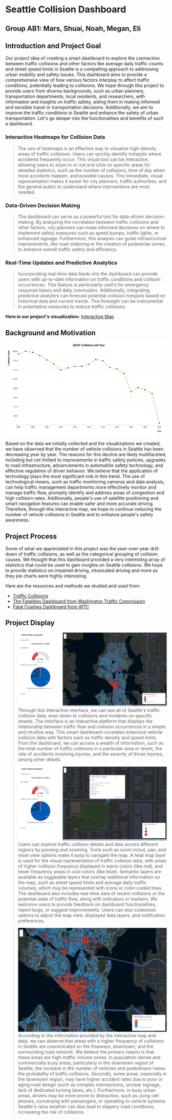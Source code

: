 # Seattle Collision Dashboard
## Group AB1: Mars, Shuai, Noah, Megan, Eli

## Introduction and Project Goal
Our project idea of creating a smart dashboard to explore the connection between traffic collisions and other factors like average daily traffic counts and street speed limits in Seattle is a compelling approach to addressing urban mobility and safety issues. This dashboard aims to provide a comprehensive view of how various factors interplay to affect traffic conditions, potentially leading to collisions. We hope through this project to provide users from diverse backgrounds, such as urban planners, transportation departments, local residents, and researchers, with information and insights on traffic safety, aiding them in making informed and sensible travel or transportation decisions. Additionally, we aim to improve the traffic conditions in Seattle and enhance the safety of urban transportation. Let's go deeper into the functionalities and benefits of such a dashboard.

### Interactive Heatmaps for Collision Data
>The use of heatmaps is an effective way to visualize high-density areas of traffic collisions. Users can quickly identify hotspots where accidents frequently occur. This visual tool can be interactive, allowing users to zoom in or out and click on specific areas for detailed statistics, such as the number of collisions, time of day when most accidents happen, and possible causes. This immediate, visual representation makes it easier for city planners, traffic authorities, and the general public to understand where interventions are most needed.

### Data-Driven Decision Making
>The dashboard can serve as a powerful tool for data-driven decision-making. By analyzing the correlation between traffic collisions and other factors, city planners can make informed decisions on where to implement safety measures such as speed bumps, traffic lights, or enhanced signage. Furthermore, this analysis can guide infrastructure improvements, like road widening or the creation of pedestrian zones, to enhance overall traffic safety and efficiency.

### Real-Time Updates and Predictive Analytics
>Incorporating real-time data feeds into the dashboard can provide users with up-to-date information on traffic conditions and collision occurrences. This feature is particularly useful for emergency response teams and daily commuters. Additionally, integrating predictive analytics can forecast potential collision hotspots based on historical data and current trends. This foresight can be instrumental in preemptive measures to reduce traffic collisions.

**Here is our project's visualization:**
[Interactive Map](https://noah-rarick.github.io/seattle-collisions-v2/)

## Background and Motivation
![Data Collected](https://github.com/noah-rarick/seattle-collisions-v2/blob/Marshal/img/Map4.png)

Based on the data we initially collected and the visualizations we created, we have observed that the number of vehicle collisions in Seattle has been decreasing year by year. The reasons for this decline are likely multifaceted, including but not limited to improvements in traffic safety policies, upgrades to road infrastructure, advancements in automobile safety technology, and effective regulation of driver behavior. We believe that the application of technology plays the most significant role in this trend. The use of technological means, such as traffic monitoring cameras and data analysis, can help traffic management departments more effectively monitor and manage traffic flow, promptly identify and address areas of congestion and high collision rates. Additionally, people's use of satellite positioning and smart navigation features can enable safer and more accurate driving. Therefore, through this interactive map, we hope to continue reducing the number of vehicle collisions in Seattle and to enhance people's safety awareness.

## Project Process
Some of what we appreciated in this project was the year-over-year drill-down of traffic collisions, as well as the categorical grouping of collision causes. We thought that this dashboard provided a very interesting array of statistics that could be used to gain insights on Seattle collisions. We hope to provide statistics on impaired driving, intoxicated driving and more as they pie charts were highly interesting.

Here are the resources and methods we studied and used from:
- [Traffic Collisions](https://data-seattlecitygis.opendata.arcgis.com/datasets/504838adcb124cf4a434e33bf420c4ad_0/explore?location=47.624528%2C-122.343041%2C16.54)
- [The Fatalities Dashboard from Washington Traffic Commission](https://wtsc.wa.gov/dashboards/fatalities-dashboard/)
- [Fatal Crashes Dashboard from WTC](https://wtsc.wa.gov/dashboards/fatal-crash-dashboard/)

## Project Display
>![Interface Page](https://github.com/noah-rarick/seattle-collisions-v2/blob/Marshal/img/Map5.png)
>Through this interactive interface, we can see all of Seattle's traffic collision data, even down to collisions and incidents on specific streets. The interface is an interactive platform that displays the relationship between traffic flow and collision occurrences in a simple and intuitive way. This smart dashboard correlates extensive vehicle collision data with factors such as traffic density and speed limits. From the dashboard, we can access a wealth of information, such as the total number of traffic collisions in a particular area or street, the rate of accidents involving injuries, and the severity of those injuries, among other details.

>![Map Details](https://github.com/noah-rarick/seattle-collisions-v2/blob/Marshal/img/Map6.png)
>Users can explore traffic collision details and data across different regions by panning and zooming. Tools such as zoom in/out, pan, and reset view options make it easy to navigate the map. A heat map layer is used for the visual representation of traffic collision data, with areas of higher collision frequency displayed in warm colors (like red), and lower frequency areas in cool colors (like blue). Semantic layers are available as toggleable layers that overlay additional information on the map, such as street speed limits and average daily traffic volumes, which may be represented with icons or color-coded lines. The dashboard also includes real-time data of recent collisions or the potential state of traffic flow, along with indicators or markers. We welcome users to provide feedback on dashboard functionalities, report bugs, or suggest improvements. Users can also customize options to adjust the map view, displayed data layers, and notification preferences.

>![Visualzing Details](https://github.com/noah-rarick/seattle-collisions-v2/blob/Marshal/img/Map7.png)
>According to the information provided by the interactive map and data, we can observe that areas with a higher frequency of collisions in Seattle are concentrated on the freeways, downtown, and the surrounding road network. We believe the primary reason is that these areas are high-traffic volume zones. In population-dense and commercially busy areas, particularly in the downtown region of Seattle, the increase in the number of vehicles and pedestrians raises the probability of traffic collisions. Secondly, some areas, especially in the downtown region, may have higher accident rates due to poor or aging road design (such as complex intersections, unclear signage, lack of dedicated turning lanes, etc.). Furthermore, in busy urban areas, drivers may be more prone to distraction, such as using cell phones, conversing with passengers, or operating in-vehicle systems. Seattle's rainy weather can also lead to slippery road conditions, increasing the risk of collisions.